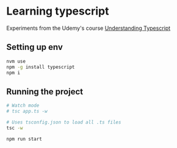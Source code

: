 # Learning typescript

Experiments from the Udemy's course [Understanding Typescript](https://www.udemy.com/course/understanding-typescript/)

## Setting up env

```bash
nvm use
npm -g install typescript
npm i
```

## Running the project

```bash
# Watch mode
# tsc app.ts -w

# Uses tsconfig.json to load all .ts files
tsc -w

npm run start

```
